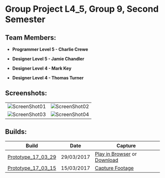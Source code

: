 # Group Project L4_5, Group 9, Second Semester

## Team Members:

* **Programmer Level 5 - Charlie Crewe**

* **Designer Level 5 - Jamie Chandler**

* **Designer Level 4 - Mark Key**

* **Designer Level 4 - Thomas Turner**

## Screenshots:

<table>
    <tr>
        <td>
            <img alt="ScreenShot01" src="Captures/ScreenShots/ScreenShot01.png">
        </td>
        <td>
            <img alt="ScreenShot02" src="Captures/ScreenShots/ScreenShot02.png">
        </td>
    </tr>
    <tr>
        <td>
            <img alt="ScreenShot03" src="Captures/ScreenShots/ScreenShot03.png">
        </td>
        <td>
            <img alt="ScreenShot04" src="Captures/ScreenShots/ScreenShot04.png">
        </td>
    </tr>
</table>

## Builds:

Build | Date | Capture
--- | --- | ---
[Prototype_17_03_29](https://github.com/UoSGamesGroups/second-semester-s2-level-4-5-group-9/tree/master/Standalones/Prototype_17_03_29 "Prototype_17_03_29") | 29/03/2017 | [Play in Browser](https://drive.google.com/file/d/0B_ZHkAG62QhCRGVDaXV5ZXUzWlU/view "29/03/17 Capture Footage, Google Drive") or [Download](https://github.com/UoSGamesGroups/second-semester-s2-level-4-5-group-9/blob/master/Captures/quickMatchCapture.mp4 "29/03/17 Capture Footage")
[Prototype_17_03_15](https://github.com/UoSGamesGroups/second-semester-s2-level-4-5-group-9/tree/master/Standalones/Prototype_17_03_15 "Prototype_17_03_15") | 15/03/2017 | [Capture Footage](https://drive.google.com/file/d/0B_ZHkAG62QhCemFGUzgwTllhT1k/view "15/03/17 Capture Footage, Github")

